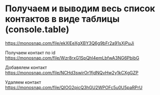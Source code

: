 # Получаем и выводим весь список контактов в виде таблицы (console.table)
https://monosnap.com/file/ekXlEeXgXBY3Q6g9bFr2a91sXjPuJi

Получаем контакт по id
https://monosnap.com/file/Wzr8rxG1SpQhl4emLbfwA3NG6PbibG

Добавялем контакт
https://monosnap.com/file/NCHd3swirOr1fjdNQvHw2y1kCXgGZP

Удаляем контакт
https://monosnap.com/file/QIOG2picQ3hGU2WPOFc5u0U5paRPrU
